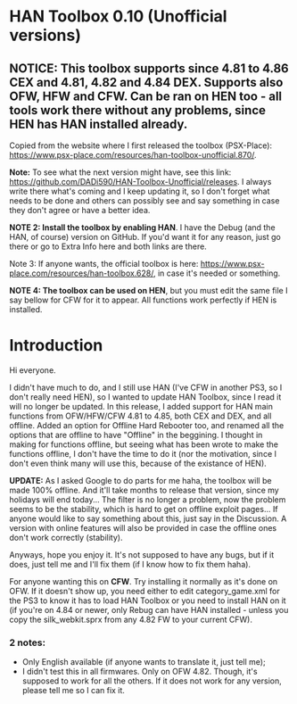 # HAN Toolbox 0.10 (Unofficial versions)

## NOTICE: This toolbox supports since 4.81 to 4.86 CEX and 4.81, 4.82 and 4.84 DEX. Supports also OFW, HFW and CFW. Can be ran on HEN too - all tools work there without any problems, since HEN has HAN installed already.

Copied from the website where I first released the toolbox (PSX-Place): https://www.psx-place.com/resources/han-toolbox-unofficial.870/.

**Note:** To see what the next version might have, see this link: https://github.com/DADi590/HAN-Toolbox-Unofficial/releases. I always write there what's coming and I keep updating it, so I don't forget what needs to be done and others can possibly see and say something in case they don't agree or have a better idea.

**NOTE 2: Install the toolbox by enabling HAN**. I have the Debug (and the HAN, of course) version on GitHub. If you'd want it for any reason, just go there or go to Extra Info here and both links are there.

Note 3: If anyone wants, the official toolbox is here: https://www.psx-place.com/resources/han-toolbox.628/, in case it's needed or something.

**NOTE 4: The toolbox can be used on HEN**, but you must edit the same file I say bellow for CFW for it to appear. All functions work perfectly if HEN is installed.

# Introduction

Hi everyone.

I didn't have much to do, and I still use HAN (I've CFW in another PS3, so I don't really need HEN), so I wanted to update HAN Toolbox, since I read it will no longer be updated. In this release, I added support for HAN main functions from OFW/HFW/CFW 4.81 to 4.85, both CEX and DEX, and all offline. Added an option for Offline Hard Rebooter too, and renamed all the options that are offline to have "Offline" in the beggining. I thought in making for functions offline, but seeing what has been wrote to make the functions offline, I don't have the time to do it (nor the motivation, since I don't even think many will use this, because of the existance of HEN).

**UPDATE:** As I asked Google to do parts for me haha, the toolbox will be made 100% offline. And it'll take months to release that version, since my holidays will end today... The filter is no longer a problem, now the problem seems to be the stability, which is hard to get on offline exploit pages... If anyone would like to say something about this, just say in the Discussion. A version with online features will also be provided in case the offline ones don't work correctly (stability).

Anyways, hope you enjoy it. It's not supposed to have any bugs, but if it does, just tell me and I'll fix them (if I know how to fix them haha).

For anyone wanting this on **CFW**. Try installing it normally as it's done on OFW. If it doesn't show up, you need either to edit category_game.xml for the PS3 to know it has to load HAN Toolbox or you need to install HAN on it (if you're on 4.84 or newer, only Rebug can have HAN installed - unless you copy the silk_webkit.sprx from any 4.82 FW to your current CFW).

### 2 notes:
- Only English available (if anyone wants to translate it, just tell me);
- I didn't test this in all firmwares. Only on OFW 4.82. Though, it's supposed to work for all the others. If it does not work for any version, please tell me so I can fix it.
